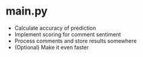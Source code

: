 # main.py

- Calculate accuracy of prediction
- Implement scoring for comment sentiment
- Process comments and store results somewhere
- (Optional) Make it even faster
